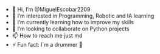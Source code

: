 - 👋 Hi, I’m @MiguelEscobar2209
- 👀 I’m interested in Programming, Robotic and IA learning
- 🌱 I’m currently learning how to improve my skills
- 💞️ I’m looking to collaborate on Python projects
- 📫 How to reach me just md
- ⚡ Fun fact: I´m a drummer 🥁

<!---
MiguelEscobar2209/MiguelEscobar2209 is a ✨ special ✨ repository because its `README.md` (this file) appears on your GitHub profile.
You can click the Preview link to take a look at your changes.
--->
